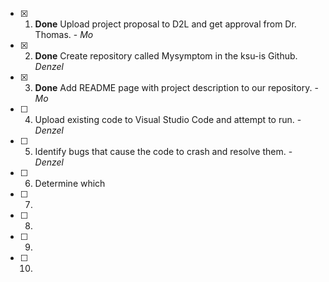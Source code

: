 - [x] 1. **Done** Upload project proposal to D2L and get approval from Dr. Thomas. - *Mo*
- [x] 2. **Done** Create repository called Mysymptom in the ksu-is Github. *Denzel*
- [x] 3. **Done** Add README page with project description to our repository. - *Mo*
- [ ] 4. Upload existing code to Visual Studio Code and attempt to run. -*Denzel*
- [ ] 5. Identify bugs that cause the code to crash and resolve them. -*Denzel*
- [ ] 6. Determine which 
- [ ] 7.
- [ ] 8.
- [ ] 9.
- [ ] 10.

